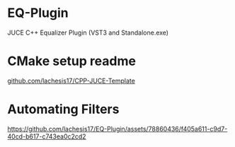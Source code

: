 # EQ-Plugin
 JUCE C++ Equalizer Plugin (VST3 and Standalone.exe)

# CMake setup readme
[github.com/lachesis17/CPP-JUCE-Template](https://github.com/lachesis17/CPP-JUCE-Template#readme)

# Automating Filters 
https://github.com/lachesis17/EQ-Plugin/assets/78860436/f405a611-c9d7-40cd-b617-c743ea0c2cd2
